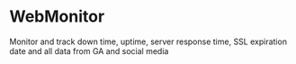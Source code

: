 # WebMonitor
Monitor and track down time, uptime, server response time, SSL expiration date and all data from GA and social media
